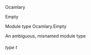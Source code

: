 Ocamlary

Empty

Module type Ocamlary.Empty

An ambiguous, misnamed module type

<a id="type-t"></a>

###### type t
